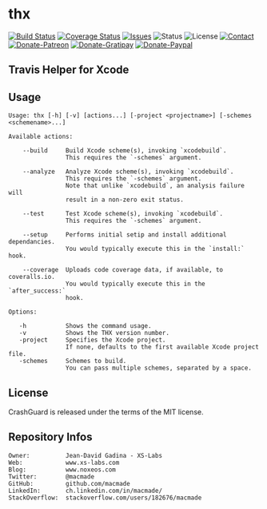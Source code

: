 thx
===

[![Build Status](https://img.shields.io/travis/macmade/thx.svg?branch=master&style=flat)](https://travis-ci.org/macmade/thx)
[![Coverage Status](https://img.shields.io/coveralls/macmade/thx.svg?branch=master&style=flat)](https://coveralls.io/r/macmade/thx?branch=master)
[![Issues](http://img.shields.io/github/issues/macmade/thx.svg?style=flat)](https://github.com/macmade/thx/issues)
![Status](https://img.shields.io/badge/status-active-brightgreen.svg?style=flat)
![License](https://img.shields.io/badge/license-mit-brightgreen.svg?style=flat)
[![Contact](https://img.shields.io/badge/contact-@macmade-blue.svg?style=flat)](https://twitter.com/macmade)  
[![Donate-Patreon](https://img.shields.io/badge/donate-patreon-yellow.svg?style=flat)](https://patreon.com/macmade)
[![Donate-Gratipay](https://img.shields.io/badge/donate-gratipay-yellow.svg?style=flat)](https://www.gratipay.com/macmade)
[![Donate-Paypal](https://img.shields.io/badge/donate-paypal-yellow.svg?style=flat)](https://paypal.me/xslabs)

Travis Helper for Xcode
-----------------------

Usage
-----

    Usage: thx [-h] [-v] [actions...] [-project <projectname>] [-schemes <schemename>...]
    
    Available actions:
        
        --build     Build Xcode scheme(s), invoking `xcodebuild`.
                    This requires the `-schemes` argument.
        
        --analyze   Analyze Xcode scheme(s), invoking `xcodebuild`.
                    This requires the `-schemes` argument.
                    Note that unlike `xcodebuild`, an analysis failure will
                    result in a non-zero exit status.
        
        --test      Test Xcode scheme(s), invoking `xcodebuild`.
                    This requires the `-schemes` argument.
        
        --setup     Performs initial setip and install additional dependancies.
                    You would typically execute this in the `install:` hook.
        
        --coverage  Uploads code coverage data, if available, to coveralls.io.
                    You would typically execute this in the `after_success:`
                    hook.
    
    Options:
        
       -h           Shows the command usage.
       -v           Shows the THX version number.
       -project     Specifies the Xcode project.
                    If none, defaults to the first available Xcode project file.
       -schemes     Schemes to build.
                    You can pass multiple schemes, separated by a space.

License
-------

CrashGuard is released under the terms of the MIT license.

Repository Infos
----------------

    Owner:			Jean-David Gadina - XS-Labs
    Web:			www.xs-labs.com
    Blog:			www.noxeos.com
    Twitter:		@macmade
    GitHub:			github.com/macmade
    LinkedIn:		ch.linkedin.com/in/macmade/
    StackOverflow:	stackoverflow.com/users/182676/macmade
